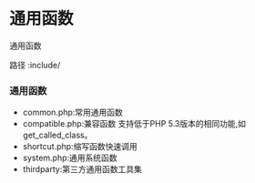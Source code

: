 # 通用函数

通用函数

路径    :include/


### 通用函数
* common.php:常用通用函数
* compatible.php:兼容函数
    支持低于PHP 5.3版本的相同功能,如get_called_class。
* shortcut.php:缩写函数快速调用
* system.php:通用系统函数
* thirdparty:第三方通用函数工具集

